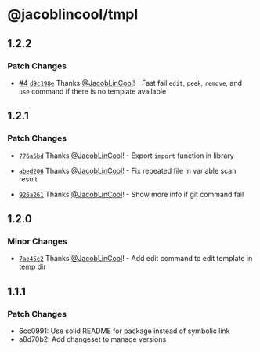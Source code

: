 # @jacoblincool/tmpl

## 1.2.2

### Patch Changes

-   [#4](https://github.com/JacobLinCool/tmpl/pull/4) [`d9c198e`](https://github.com/JacobLinCool/tmpl/commit/d9c198e151be0e8b88b295d147ec38d7152d2eb7) Thanks [@JacobLinCool](https://github.com/JacobLinCool)! - Fast fail `edit`, `peek`, `remove`, and `use` command if there is no template available

## 1.2.1

### Patch Changes

-   [`776a5bd`](https://github.com/JacobLinCool/tmpl/commit/776a5bd7937719264bdcc291a86ad21d11ad643e) Thanks [@JacobLinCool](https://github.com/JacobLinCool)! - Export `import` function in library

-   [`abed206`](https://github.com/JacobLinCool/tmpl/commit/abed206ad03d2b1e7c1dfe4a9244fd15c8eb85fb) Thanks [@JacobLinCool](https://github.com/JacobLinCool)! - Fix repeated file in variable scan result

-   [`926a261`](https://github.com/JacobLinCool/tmpl/commit/926a2613405b3f9ac5e87811d1dd6b6a51e4c3ef) Thanks [@JacobLinCool](https://github.com/JacobLinCool)! - Show more info if git command fail

## 1.2.0

### Minor Changes

-   [`7ae45c2`](https://github.com/JacobLinCool/tmpl/commit/7ae45c2e564cfcab87312cff052d66e85f527d8c) Thanks [@JacobLinCool](https://github.com/JacobLinCool)! - Add edit command to edit template in temp dir

## 1.1.1

### Patch Changes

-   6cc0991: Use solid README for package instead of symbolic link
-   a8d70b2: Add changeset to manage versions
